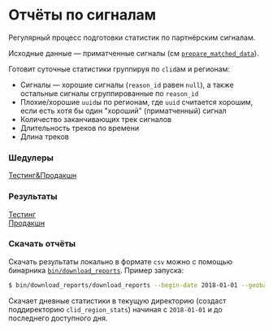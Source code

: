 Отчёты по сигналам
===

Регулярный процесс подготовки статистик по партнёрским сигналам.

Исходные данные — приматченные сигналы (см [`prepare_matched_data`](/arc/trunk/arcadia/maps/analyzer/sandbox/prepare_matched_data)).

Готовит суточные статистики группируя по `clid`ам и регионам:
 * Cигналы — хорошие сигналы (`reason_id` равен `null`), а также остальные сигналы сгруппированные по `reason_id`
 * Плохие/хорошие `uuid`ы по регионам, где `uuid` считается хорошим, если есть хотя бы один "хороший" (приматченный) сигнал
 * Количество заканчивающих трек сигналов
 * Длительность треков по времени
 * Длина треков

### Шедулеры

[Тестинг&Продакшн](https://sandbox.yandex-team.ru/schedulers?task_type=JAMS_SIGNALS_REPORTS&limit=20)<br>

### Результаты

[Тестинг](https://yt.yandex-team.ru/hahn/navigation?path=//home/maps/jams/testing/signals-reports/clid_region_stats)<br>
[Продакшн](https://yt.yandex-team.ru/hahn/navigation?path=//home/maps/jams/production/signals-reports/clid_region_stats)

### Скачать отчёты

Скачать результаты локально в формате `csv` можно с помощью бинарника [`bin/download_reports`](bin/download_reports). Пример запуска:
```bash
$ bin/download_reports/download_reports --begin-date 2018-01-01 --geobase <path_to_geobase> --output .
```
Скачает дневные статистики в текущую директорию (создаст поддиректорию `clid_region_stats`) начиная с `2018-01-01` и до последнего доступного дня.
